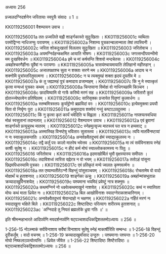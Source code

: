अध्यायः 256

प्रज्वलदग्निदर्शनेन जरितायाः स्वपुत्रैः संवादः ॥ 1 ॥

KK0119256001	वैशम्पायन उवाच ।

KK0119256001a	ततः प्रज्वलिते वह्नौ शार्ङ्गकास्ते सुदुःखिताः ।
KK0119256001c	व्यथिताः परमोद्विग्ना नाधिजग्मुः परायणम् ॥
KK0119256002a	निशाम्य पुत्रकान्बालान्माता तेषां तपस्विनी ।
KK0119256002c	जरिता शोकदुःखार्ता विललाप सुदुःखिता ॥
KK0119256003	जरितोवाच ।
KK0119256003a	अयमग्निर्दहन्कक्षमित आयाति भीषणः ।
KK0119256003c	जगत्सन्दीपयन्भीमो मम दुःखविवर्धनः ॥
KK0119256004a	इमे च मां कर्षयन्ति शिशवो मन्दचेतसः ।
KK0119256004c	अबर्हाश्चरणैर्हीनाः पूर्वेषां नः परायणाः ॥
KK0119256005a	त्रासयंश्चायमायाति लेलिहानो महीरुहान् ।
KK0119256005c	अजातपक्षाश्च सुता न शक्ताः सरणे मम ॥
KK0119256006a	आदाय च न शक्नोमि पुत्रांस्तरितुमात्मना ।
KK0119256006c	न च त्यक्तुमहं शक्ता हृदयं दूयतीव मे ॥
KK0119256007a	कं तु जह्यामहं पुत्रं कमादाय व्रजाम्यहम् ।
KK0119256007c	किं नु मे स्यात्कृतं कृत्वा मन्यध्वं पुत्रकाः कथम् ॥
KK0119256008a	चिन्तयाना विमोक्षं वो नाधिगच्छामि किञ्चन ।
KK0119256008c	छादयिष्यामि वो गात्रैः करिष्ये मरणं सह ॥
KK0119256009a	जरितारौ कुलं ह्येतज्ज्येष्ठत्वेन प्रतिष्ठितम् ।
KK0119256009c	सारिसृक्कः प्रजायेत पितॄणां कुलवर्धनः ॥
KK0119256010a	स्तम्बमित्रस्तपः कुर्याद्द्रोणो ब्रह्मविदां वरः ।
KK0119256010c	इत्येवमुक्त्वा प्रययौ पिता वो निर्घृणः पुरा ॥
KK0119256011a	कमुपादाय शक्येयं गन्तुं कष्टाऽऽपदुत्तमा ।
KK0119256011c	किं नु कृत्वा कृतं कार्यं भवेदिति च विह्वला ।
KK0119256011e	नापश्यत्स्वधिया मोक्षं स्वसुतानां तदानलात् ॥
KK0119256012	वैशम्पायन उवाच ।
KK0119256012a	एवं ब्रुवाणां शार्ङ्गास्ते प्रत्यूचुरथ मातरम् ।
KK0119256012c	स्नेहमुत्सृज्य मातस्त्वं पत यत्र न हव्यवाट् ॥
KK0119256013a	अस्मास्विह विनष्टेषु भवितारः सुतास्तव ।
KK0119256013c	त्वयि मातर्विनष्टायां न नः स्यात्कुलसन्ततिः ॥
KK0119256014a	अन्ववेक्ष्यैतदुभयं क्षेमं स्याद्यत्कुलस्य नः ।
KK0119256014c	तद्वै कर्तुं परः कालो मातरेष भवेत्तव ॥
KK0119256015a	मा त्वं सर्वविनाशाय स्नेहं कार्षीः सुतेषु नः ।
KK0119256015c	न हीदं कर्म मोघं स्याल्लोककामस्य नः पितुः ॥
KK0119256016	जरितोवाच ।
KK0119256016a	इदमाखोर्बिलं भूमौ वृक्षस्यास्य समीपतः ।
KK0119256016c	तदाविशध्वं त्वरिता वह्नेरत्र न वो भयम् ॥
KK0119256017a	ततोऽहं पांसुना छिद्रमपिधास्यामि पुत्रकाः ।
KK0119256017c	एवं प्रतिकृतं मन्ये ज्वलतः कृष्णवर्त्मनः ॥
KK0119256018a	तत एष्याम्यतीतेऽग्नौ विहन्तुं पांसुसञ्चयम् ।
KK0119256018c	रोचतामेष वो वादो मोक्षार्थं च हुताशनात् ॥
KK0119256019	शार्ङ्गका ऊचुः ।
KK0119256019a	अबर्हान्मांसभूतान्नः क्रव्यादाखुर्विनाशयेत् ।
KK0119256019c	पश्यमाना भयमिदं प्रवेष्टुं नात्र शक्नुमः ॥
KK0119256020a	कथमग्निर्न नो धक्ष्येत्कथमाखुर्न नाशयेत् ।
KK0119256020c	कथं न स्यात्पिता मोघः कथं माता ध्रियेत नः ॥
KK0119256021a	बिल आखोर्विनाशः स्यादग्नेराकाशचारिणाम् ।
KK0119256021c	अन्ववेक्ष्यैतदुभयं श्रेयान्दाहो न भक्षणम् ॥
KK0119256022a	गर्हितं मरणं नः स्यादाखुना भक्षिते बिले ।
KK0119256022c	शिष्टादिष्टः परित्यागः शरीरस्य हुताशनात् ॥
KK0119256023ac	`अग्निदाहे तु नियतं ब्रह्मलोके ध्रुवा गतिः ॥' ॥

इति श्रीमन्महाभारते आदिपर्वणि मयदर्शनपर्वणि षट्पञ्चाशदधिकद्विशततमोऽध्यायः ॥ 256 ॥

1-256-15 नोऽस्माकं सर्वविनाशाय सर्वेषां विनाशाय सुतेषु स्नेहं माकार्षीरिति सम्बन्धः ॥ 1-256-18 विहन्तुं दूरीकर्तुंम् । वादो वचनम् ॥ 1-256-19 क्रव्यादाखुर्मांसाद उन्दुरुः । पश्यमानाः पश्यन्तः ॥ 1-256-20 मोघो निष्फलाऽपत्योत्पत्तिः । ध्रियेत जीवेत ॥ 1-256-22 शिष्टादिष्टः शिष्टैरादिष्टः ॥ षट्पञ्चाशदधिकद्विशततमोऽध्यायः ॥ 256 ॥
